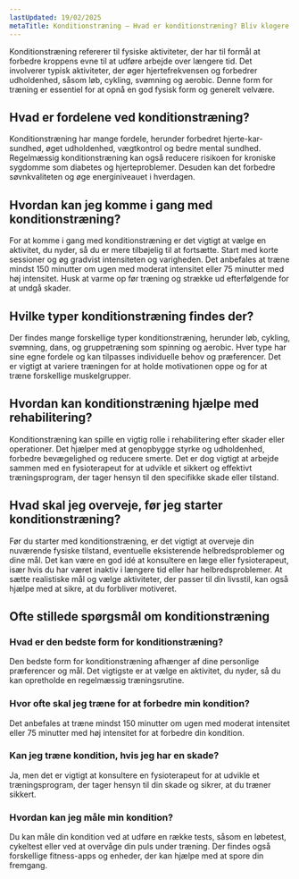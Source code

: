 ```yaml
---
lastUpdated: 19/02/2025
metaTitle: Konditionstræning – Hvad er konditionstræning? Bliv klogere
---
```


Konditionstræning refererer til fysiske aktiviteter, der har til formål at forbedre kroppens evne til at udføre arbejde over længere tid. Det involverer typisk aktiviteter, der øger hjertefrekvensen og forbedrer udholdenhed, såsom løb, cykling, svømning og aerobic. Denne form for træning er essentiel for at opnå en god fysisk form og generelt velvære.

## Hvad er fordelene ved konditionstræning?

Konditionstræning har mange fordele, herunder forbedret hjerte-kar-sundhed, øget udholdenhed, vægtkontrol og bedre mental sundhed. Regelmæssig konditionstræning kan også reducere risikoen for kroniske sygdomme som diabetes og hjerteproblemer. Desuden kan det forbedre søvnkvaliteten og øge energiniveauet i hverdagen.

## Hvordan kan jeg komme i gang med konditionstræning?

For at komme i gang med konditionstræning er det vigtigt at vælge en aktivitet, du nyder, så du er mere tilbøjelig til at fortsætte. Start med korte sessioner og øg gradvist intensiteten og varigheden. Det anbefales at træne mindst 150 minutter om ugen med moderat intensitet eller 75 minutter med høj intensitet. Husk at varme op før træning og strække ud efterfølgende for at undgå skader.

## Hvilke typer konditionstræning findes der?

Der findes mange forskellige typer konditionstræning, herunder løb, cykling, svømning, dans, og gruppetræning som spinning og aerobic. Hver type har sine egne fordele og kan tilpasses individuelle behov og præferencer. Det er vigtigt at variere træningen for at holde motivationen oppe og for at træne forskellige muskelgrupper.

## Hvordan kan konditionstræning hjælpe med rehabilitering?

Konditionstræning kan spille en vigtig rolle i rehabilitering efter skader eller operationer. Det hjælper med at genopbygge styrke og udholdenhed, forbedre bevægelighed og reducere smerte. Det er dog vigtigt at arbejde sammen med en fysioterapeut for at udvikle et sikkert og effektivt træningsprogram, der tager hensyn til den specifikke skade eller tilstand.

## Hvad skal jeg overveje, før jeg starter konditionstræning?

Før du starter med konditionstræning, er det vigtigt at overveje din nuværende fysiske tilstand, eventuelle eksisterende helbredsproblemer og dine mål. Det kan være en god idé at konsultere en læge eller fysioterapeut, især hvis du har været inaktiv i længere tid eller har helbredsproblemer. At sætte realistiske mål og vælge aktiviteter, der passer til din livsstil, kan også hjælpe med at sikre, at du forbliver motiveret.

## Ofte stillede spørgsmål om konditionstræning

### Hvad er den bedste form for konditionstræning?

Den bedste form for konditionstræning afhænger af dine personlige præferencer og mål. Det vigtigste er at vælge en aktivitet, du nyder, så du kan opretholde en regelmæssig træningsrutine.

### Hvor ofte skal jeg træne for at forbedre min kondition?

Det anbefales at træne mindst 150 minutter om ugen med moderat intensitet eller 75 minutter med høj intensitet for at forbedre din kondition.

### Kan jeg træne kondition, hvis jeg har en skade?

Ja, men det er vigtigt at konsultere en fysioterapeut for at udvikle et træningsprogram, der tager hensyn til din skade og sikrer, at du træner sikkert.

### Hvordan kan jeg måle min kondition?

Du kan måle din kondition ved at udføre en række tests, såsom en løbetest, cykeltest eller ved at overvåge din puls under træning. Der findes også forskellige fitness-apps og enheder, der kan hjælpe med at spore din fremgang.
